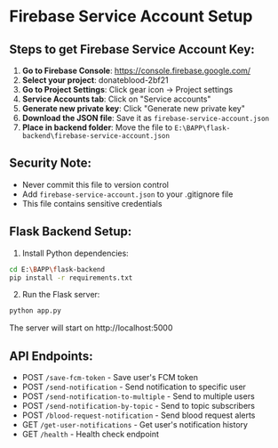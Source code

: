 # Firebase Service Account Setup

## Steps to get Firebase Service Account Key:

1. **Go to Firebase Console**: https://console.firebase.google.com/
2. **Select your project**: donateblood-2bf21
3. **Go to Project Settings**: Click gear icon → Project settings
4. **Service Accounts tab**: Click on "Service accounts"
5. **Generate new private key**: Click "Generate new private key"
6. **Download the JSON file**: Save it as `firebase-service-account.json`
7. **Place in backend folder**: Move the file to `E:\BAPP\flask-backend\firebase-service-account.json`

## Security Note:
- Never commit this file to version control
- Add `firebase-service-account.json` to your .gitignore file
- This file contains sensitive credentials

## Flask Backend Setup:

1. Install Python dependencies:
```bash
cd E:\BAPP\flask-backend
pip install -r requirements.txt
```

2. Run the Flask server:
```bash
python app.py
```

The server will start on http://localhost:5000

## API Endpoints:

- POST `/save-fcm-token` - Save user's FCM token
- POST `/send-notification` - Send notification to specific user
- POST `/send-notification-to-multiple` - Send to multiple users
- POST `/send-notification-by-topic` - Send to topic subscribers
- POST `/blood-request-notification` - Send blood request alerts
- GET `/get-user-notifications` - Get user's notification history
- GET `/health` - Health check endpoint
